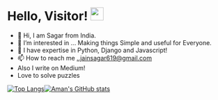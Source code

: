 # Hello, Visitor! <img src="https://raw.githubusercontent.com/MartinHeinz/MartinHeinz/master/wave.gif" width="30px">


- 👋 Hi, I am Sagar from India.
- 👀 I’m interested in ... Making things Simple and useful for Everyone.
- 🌱 I have expertise in Python, Django and Javascript!
- 📫 How to reach me ..jainsagar619@gmail.com
- Also I write on Medium!
- Love to solve puzzles


[![Top Langs](https://github-readme-stats.vercel.app/api/top-langs/?username=sagarjain2104&show_icons=true&theme=radical)](https://github.com/anuraghazra/github-readme-stats)[![Aman's GitHub stats](https://github-readme-stats.vercel.app/api?username=amanadastra&show_icons=true&theme=radical)](https://github.com/anuraghazra/github-readme-stats)




<!---
sagarjain2104/sagarjain2104 is a ✨ special ✨ repository because its `README.md` (this file) appears on your GitHub profile.
You can click the Preview link to take a look at your changes.
--->
